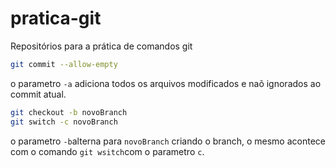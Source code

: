# pratica-git
Repositórios para a prática de comandos git


~~~bash
git commit --allow-empty
~~~
o parametro `-a` adiciona todos os arquivos modificados e naõ ignorados ao commit atual.

~~~bash
git checkout -b novoBranch
git switch -c novoBranch
~~~

o parametro `-b`alterna para `novoBranch` criando o branch, o mesmo acontece com o comando `git wsitch`com o parametro `c`.